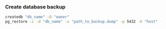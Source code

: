 ### Create database backup
```bash
createdb "db_name" -O "owner"
pg_restore -c -d "db_name" -v "path_to_backup.dump" -p 5432 -h "host" -U "pg_user"
```